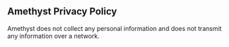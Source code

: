 Amethyst Privacy Policy
-----------------------

Amethyst does not collect any personal information and does not transmit any information over a network.